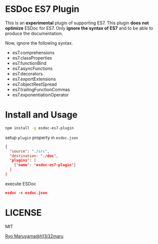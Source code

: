 # ESDoc ES7 Plugin
This is an **experimental** plugin of supporting ES7.
This plugin **does not optimize** ESDoc for ES7.
Only **ignore the syntax of ES7** and to be able to produce the documentation.

Now, ignore the following syntax.

- es7.comprehensions
- es7.classProperties
- es7.functionBind
- es7.asyncFunctions
- es7.decorators
- es7.exportExtensions
- es7.objectRestSpread
- es7.trailingFunctionCommas
- es7.exponentiationOperator

# Install and Usage
```sh
npm install -g esdoc-es7-plugin
```

setup ``plugin`` property in ``esdoc.json``

```json
{
  "source": "./src",
  "destination: "./doc",
  "plugins": [
    {"name": "esdoc-es7-plugin"}
  ]
}
```

execute ESDoc

```json
esdoc -c esdoc.json
```

# LICENSE
MIT

[Ryo Maruyama@h13i32maru](https://twitter.com/h13i32maru)
